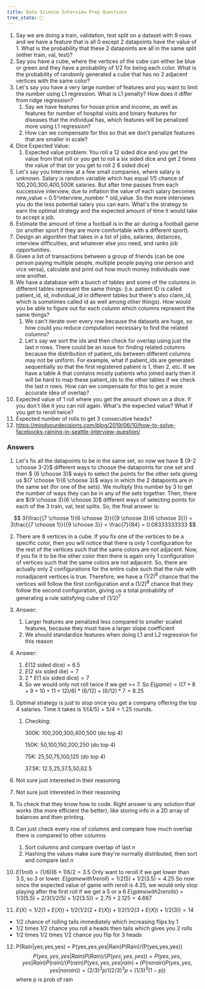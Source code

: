 ```yaml
---
title: Data Science Interview Prep Questions
tree_state: 🌱
---
```


1. Say we are doing a train, validation, test split on a dataset with 9 rows and we have a feature that is all 0 except 2 datapoints have the value of 1. What is the probability that these 2 datapoints are all in the same split (either train, val, test)?
2. Say you have a cube, where the vertices of the cube can either be blue or green and they have a probability of $1/2$ for being each color. What is the probability of randomly generated a cube that has no 2 adjacent vertices with the same color?
5. Let's say you have a very large number of features and you want to limit the number using L1 regression. What is L1 penalty? How does it differ from ridge regression?
   1. Say we have features for house price and income, as well as features for number of hospital visits and binary features for diseases that the individual has, which features will be penalized more using L1 regression?
   2. How can we compensate for this so that we don't penalize features that are smaller in scale?
4. Dice Expected Value:
   1. Expected value problem: You roll a 12 sided dice and you get the value from that roll or you get to roll a six sided dice and get 2 times the value of that (or you get to roll 2 6 sided dice)
5. Let's say you Interview at a few small companies, where salary is unknown. Salary is random variable which has equal 1/5 chance of 100,200,300,400,500K salaries. But after time passes from each successive interview, due to inflation the value of each salary becomes new_value = 0.5^interview_number * old_value. So the more interviews you do the less potential salary you can earn. What's the strategy to earn the optimal strategy and the expected amount of time it would take to accept a job.
6. Estimate the amount of time a football is in the air during a football game (or another sport if they are more comfortable with a different sport).
7. Design an algorithm that takes in a list of jobs, salaries, distances, interview difficulties, and whatever else you need, and ranks job opportunities.
8. Given a list of transactions between a group of friends (can be one person paying multiple people, multiple people paying one person and vice versa), calculate and print out how much money individuals owe one another.
9. We have a database with a bunch of tables and some of the columns in different tables represent the same things: (i.e. patient ID is called patient_id, id, individual_id in different tables but there's also claim_id, which is sometimes called id as well among other things). How would you be able to figure out for each column which columns represent the same things?
   1. We can't iterate over every row because the datasets are huge, so how could you reduce computation necessary to find the related columns?
   2. Let's say we sort the ids and then check for overlap using just the last $n$ rows. There could be an issue for finding related columns because the distribution of patient_ids between different columns may not be uniform. For example, what if patient_ids are generated sequentially so that the first registered patient is 1, then 2, etc. If we have a table A that contains mostly patients who joined early then it will be hard to map these patient_ids to the other tables if we check the last $n$ rows. How can we compensate for this to get a more accurate idea of overlap?
10. Expected value of 1 roll where you get the amount shown on a dice. If you don't like it you can roll again. What's the expected value? What if you get to reroll twice?
11. Expected number of rolls to get 3 consecutive heads?
12. https://mindyourdecisions.com/blog/2019/06/10/how-to-solve-facebooks-raining-in-seattle-interview-question/


### Answers

1. Let's fix all the datapoints to be in the same set, so now we have $ {9-2 \choose 3-2}$ different ways to choose the datapoints for one set and then $ {6 \choose 3}$ ways to select the points for the other sets giving us ${7 \choose 1}{6 \choose 3}$ ways in which the 2 datapoints are in the same set (for one of the sets). We multiply this number by 3 to get the number of ways they can be in any of the sets together. Then, there are ${9 \choose 3}{6 \choose 3}$ different ways of selecting  points for each of the 3 train, val, test splits. So, the final answer is:

$$
3(\frac{{7 \choose 1}{6 \choose 3}}{{9 \choose 3}{6 \choose 3}}) = 3\frac{{7 \choose 1}}{{9 \choose 3}} = \frac{7}{84} = 0.08333333333
$$

2. There are 8 vertices in a cube. If you fix one of the vertices to be a specific color, then you will notice that there is only 1 configuration for the rest of the vertices such that the same colors are not adjacent. Now, if you fix it to be the other color then there is again only 1 configuration of vertices such that the same colors are not adjacent. So, there are actually only 2 configurations for the entire cube such that the rule with nonadjacent vertices is true. Therefore, we have a $(1/2)^8$ chance that the vertices will follow the first configuration and a $(1/2)^8$ chance that they follow the second configuration, giving us a total probability of generating a rule satisfying cube of $(1/2)^7$

5. Answer:

   1. Larger features are penalized less compared to smaller scaled features, because they must have a larger slope coefficient
   2. We should standardize features when doing L1 and L2 regression for this reason
   
4. Answer:

   1. $E(\text{12 sided dice}) = 6.5$
   2. $E(\text{2 six sided die}) = 7$
   3. $2*E(\text{1 six sided dice}) = 7$
   4. So we would only not roll twice if we get >= 7. So $E({game}) = ((7+8+9+10+11+12)/6)*(6/12) + (6/12)*7 = 8.25$

5. Optimal strategy is just to stop once you get a company offering the top 4 salaries. Time it takes is $1/(4/5) = 5/4 = 1.25$ rounds.

   1. Checking:

      300K: 100,200,300,400,500 (do top 4)

      150K: 50,100,150,200,250 (do top 4)

      75K: 25,50,75,100,125 (do top 4)

      37.5K: 12.5,25,37.5,50,62.5

6. Not sure just interested in their reasoning

7. Not sure just interested in their reasoning

8. To check that they know how to code. Right answer is any solution that works (the more efficient the better), like storing info in a 2D array of balances and then printing.

9. Can just check every row of columns and compare how much overlap there is compared to other columns

   1. Sort columns and compare overlap of last $n$
   2. Hashing the values make sure they're normally distributed, then sort and compare last $n$

10. $E(1roll) = (1/6)(6+1)6/2 = 3.5$
Only want to reroll if we get lower than 3.5, so 3 or lower.
$E(game with 1 reroll) = 1/2(5) + 1/2(3.5) = 4.25$
So now since the expected value of game with reroll is 4.25, we would only stop playing after the first roll if we get a 5 or a 6
$E(game with 2 rerolls) = 1/3(5.5) + 2/3(1/2(5)+1/2(3.5))= 2.75+2.125=4.667$

11. $E(X) = 1/2(1+E(X)) + 1/2(1/2(2+E(X)) + 1/2(1/2(3 + E(X)) + 1/2(3)) = 14$
- 1/2 chance of rolling tails immediately which increasing flips by 1
- 1/2 times 1/2 chance you roll a heads then tails which gives you 2 rolls
- 1/2 times 1/2 times 1/2 chance you flip for 3 heads

12. P(Rain|yes,yes,yes) = P(yes,yes,yes|Rain)P(Rain)/(P(yes,yes,yes))
$$P(yes,yes,yes|Rain)P(Rain)/(P(yes,yes,yes)) =
P(yes,yes,yes|Rain)P(rain)/(P(rain)P(yes,yes,yes|rain) + (P(no rain)P(yes,yes,yes|no rain))
= (2/3)^3 p / ((2/3)^3 p + (1/3)^3 (1-p))
$$ where p is prob of rain